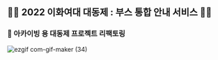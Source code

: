 ## 💚🎉 2022 이화여대 대동제 : 부스 통합 안내 서비스 🎉💚

### 🎉 아카이빙 용 대동제 프로젝트 리팩토링 

![ezgif com-gif-maker (34)](https://user-images.githubusercontent.com/81161750/210167138-eeef4a68-16b4-460e-8985-4318bb771165.gif)
